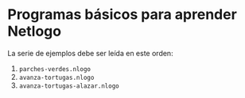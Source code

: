 # Programas básicos para aprender Netlogo

La serie de ejemplos debe ser leída en este orden:

1. `parches-verdes.nlogo`
1. `avanza-tortugas.nlogo`
1. `avanza-tortugas-alazar.nlogo`
